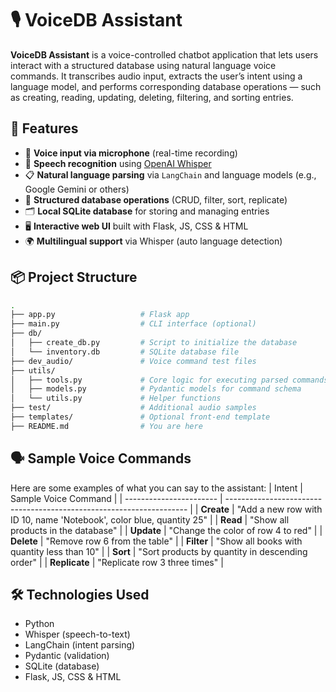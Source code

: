 # 🎙️ VoiceDB Assistant

**VoiceDB Assistant** is a voice-controlled chatbot application that lets users interact with a structured database using natural language voice commands. It transcribes audio input, extracts the user’s intent using a language model, and performs corresponding database operations — such as creating, reading, updating, deleting, filtering, and sorting entries.

## 🚀 Features

- 🎤 **Voice input via microphone** (real-time recording)
- 🧠 **Speech recognition** using [OpenAI Whisper](https://github.com/openai/whisper)
- 📋 **Natural language parsing** via `LangChain` and language models (e.g., Google Gemini or others)
- 🔧 **Structured database operations** (CRUD, filter, sort, replicate)
- 🗂️ **Local SQLite database** for storing and managing entries
- 🖥️ **Interactive web UI** built with Flask, JS, CSS & HTML
- 🌍 **Multilingual support** via Whisper (auto language detection)

## 📦 Project Structure

```bash
.
├── app.py                   # Flask app 
├── main.py                  # CLI interface (optional)
├── db/
│   ├── create_db.py         # Script to initialize the database
│   └── inventory.db         # SQLite database file
├── dev_audio/               # Voice command test files
├── utils/
│   ├── tools.py             # Core logic for executing parsed commands
│   ├── models.py            # Pydantic models for command schema
│   └── utils.py             # Helper functions
├── test/                    # Additional audio samples
├── templates/               # Optional front-end template
├── README.md                # You are here
```

## 🗣️ Sample Voice Commands
Here are some examples of what you can say to the assistant:
| Intent                  | Sample Voice Command                                                 |
| ----------------------- | -------------------------------------------------------------------- |
| **Create**              | "Add a new row with ID 10, name 'Notebook', color blue, quantity 25" |
| **Read**                | "Show all products in the database"                                  |
| **Update**              | "Change the color of row 4 to red"                                   |
| **Delete**              | "Remove row 6 from the table"                                        |
| **Filter**              | "Show all books with quantity less than 10"                          |
| **Sort**                | "Sort products by quantity in descending order"                      |
| **Replicate**           | "Replicate row 3 three times"                                        |

## 🛠️ Technologies Used
  - Python
  - Whisper (speech-to-text)
  - LangChain (intent parsing)
  - Pydantic (validation)
  - SQLite (database)
  - Flask, JS, CSS & HTML
    
